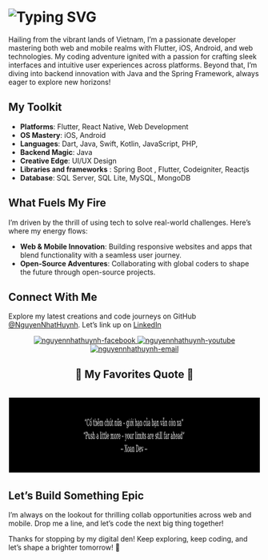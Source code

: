 <!--![Design and Development](https://media.licdn.com/dms/image/D5616AQEZgqy9pBKdWQ/profile-displaybackgroundimage-shrink_350_1400/0/1719355246572?e=1728518400&v=beta&t=Oo0cqJr5lO97M1E8kV1F3zWzRRmj4HtbZMo2wFcugmc) -->

# ![Typing SVG](https://readme-typing-svg.demolab.com?font=Fira+Code&weight=700&size=30&duration=1000&pause=500&color=FF9999&vCenter=true&&multiline=true&random=false&width=1200&height=60&lines=Hey+there!,+I’m+Nicky+Huynh,+the+Code+Explorer!👨‍💻)

Hailing from the vibrant lands of Vietnam, I’m a passionate developer mastering both web and mobile realms with Flutter, iOS, Android, and web technologies. My coding adventure ignited with a passion for crafting sleek interfaces and intuitive user experiences across platforms. Beyond that, I’m diving into backend innovation with Java and the Spring Framework, always eager to explore new horizons!

## My Toolkit
- **Platforms**: Flutter, React Native, Web Development
- **OS Mastery**: iOS, Android
- **Languages**: Dart, Java, Swift, Kotlin, JavaScript, PHP, 
- **Backend Magic**: Java
- **Creative Edge**: UI/UX Design
- **Libraries and frameworks** : Spring Boot , Flutter, Codeigniter, Reactjs
- **Database**: SQL Server, SQL Lite,  MySQL, MongoDB
  
## What Fuels My Fire
I’m driven by the thrill of using tech to solve real-world challenges. Here’s where my energy flows:
- **Web & Mobile Innovation**: Building responsive websites and apps that blend functionality with a seamless user journey.
- **Open-Source Adventures**: Collaborating with global coders to shape the future through open-source projects.

## Connect With Me
Explore my latest creations and code journeys on GitHub [@NguyenNhatHuynh](https://github.com/NguyenNhatHuynh). Let’s link up on [LinkedIn](https://www.linkedin.com/in/nguyen-nhat-huynh-xd/)
<br>
<!-- https://icons8.com -->
<div align="center">
  <a href="https://www.facebook.com/nickyxoandev/" target="blank">
    <img src="https://img.icons8.com/bubbles/100/000000/facebook-new.png" alt="nguyennhathuynh-facebook" />
  </a>
  <a href="https://www.youtube.com/@xoandev" target="blank">
    <img src="https://img.icons8.com/bubbles/100/000000/youtube-squared.png" alt="nguyennhathuynh-youtube" />
  </a>
  <a href="mailto:nguyenhuynh162003@gmail.com" target="top">
    <img src="https://img.icons8.com/bubbles/100/000000/apple-mail.png" alt="nguyennhathuynh-email" />
  </a>
</div>
<!-- END GWhere to find me -->

<h2 align="center">📑 My Favorites Quote 📑</h2>
<br>
<a href="#" target="_blank">
  <img src="svg/xoandev-qoutes.svg" width="1200" height="150" alt="fromsunnews-quotes" />
</a>

## Let’s Build Something Epic
I’m always on the lookout for thrilling collab opportunities across web and mobile. Drop me a line, and let’s code the next big thing together!

Thanks for stopping by my digital den! Keep exploring, keep coding, and let’s shape a brighter tomorrow! 🚀
